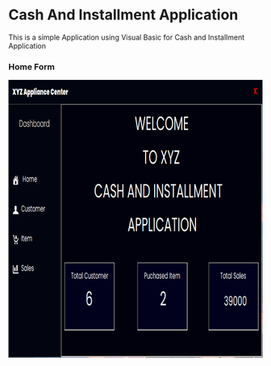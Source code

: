 # **Cash And Installment Application**

This is a simple Application using Visual Basic for Cash and Installment Application

### Home Form

<img src="https://github.com/dhiee1598/CashAndInstallment/blob/main/XYZ/images/FormHome.png" width="850" height="550">
